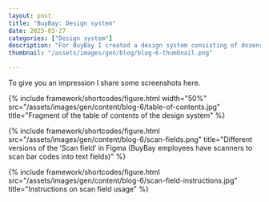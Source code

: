 ```yaml
---
layout: post
title: "BuyBay: Design system"
date: 2025-03-27
categories: ["Design system"]
description: "For BuyBay I created a design system consisting of dozens of Figma components as well as an online manual. "
thumbnail: "/assets/images/gen/blog/blog-6-thumbnail.png"

---
```


To give you an impression I share some screenshots here.

{% include framework/shortcodes/figure.html width="50%" src="/assets/images/gen/content/blog-6/table-of-contents.jpg" title="Fragment of the table of contents of the design system" %}

{% include framework/shortcodes/figure.html src="/assets/images/gen/content/blog-6/scan-fields.png" title="Different versions of the ‘Scan field’ in Figma (BuyBay employees have scanners to scan bar codes into text fields)" %}

{% include framework/shortcodes/figure.html src="/assets/images/gen/content/blog-6/scan-field-instructions.jpg" title="Instructions on scan field usage" %}
